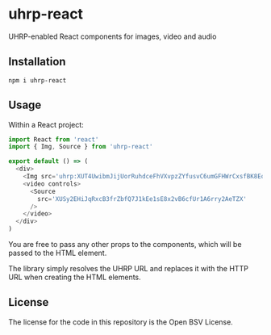 # uhrp-react

UHRP-enabled React components for images, video and audio

## Installation

```
npm i uhrp-react
```

## Usage

Within a React project:

```js
import React from 'react'
import { Img, Source } from 'uhrp-react'

export default () => (
  <div>
    <Img src='uhrp:XUT4UwibmJijUorRuhdceFhVXvpzZYfusvC6umGFHWrCxsfBK8Eq' />
    <video controls>
      <Source
        src='XUSy2EHiJqRxcB3frZbfQ7J1kEe1sE8x2vB6cfUr1A6rry2AeTZX'
      />
    </video>
  </div>
)
```

You are free to pass any other props to the components, which will be passed to the HTML element.

The library simply resolves the UHRP URL and replaces it with the HTTP URL when creating the HTML elements.

## License

The license for the code in this repository is the Open BSV License.
